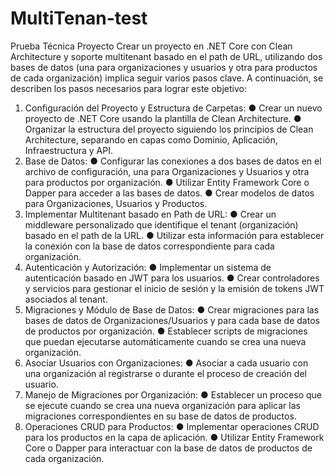 # MultiTenan-test

Prueba Técnica Proyecto
Crear un proyecto en .NET Core con Clean Architecture y soporte multitenant basado en el
path de URL, utilizando dos bases de datos (una para organizaciones y usuarios y otra para
productos de cada organización) implica seguir varios pasos clave. A continuación, se
describen los pasos necesarios para lograr este objetivo:
1) Configuración del Proyecto y Estructura de Carpetas:
● Crear un nuevo proyecto de .NET Core usando la plantilla de Clean Architecture.
● Organizar la estructura del proyecto siguiendo los principios de Clean
Architecture, separando en capas como Dominio, Aplicación, Infraestructura y
API.
2) Base de Datos:
● Configurar las conexiones a dos bases de datos en el archivo de configuración,
una para Organizaciones y Usuarios y otra para productos por organización.
● Utilizar Entity Framework Core o Dapper para acceder a las bases de datos.
● Crear modelos de datos para Organizaciones, Usuarios y Productos.
3) Implementar Multitenant basado en Path de URL:
● Crear un middleware personalizado que identifique el tenant (organización)
basado en el path de la URL.
● Utilizar esta información para establecer la conexión con la base de datos
correspondiente para cada organización.
4) Autenticación y Autorización:
● Implementar un sistema de autenticación basado en JWT para los usuarios.
● Crear controladores y servicios para gestionar el inicio de sesión y la emisión de
tokens JWT asociados al tenant.
5) Migraciones y Módulo de Base de Datos:
● Crear migraciones para las bases de datos de Organizaciones/Usuarios y para
cada base de datos de productos por organización.
● Establecer scripts de migraciones que puedan ejecutarse automáticamente
cuando se crea una nueva organización.
6) Asociar Usuarios con Organizaciones:
● Asociar a cada usuario con una organización al registrarse o durante el proceso
de creación del usuario.
7) Manejo de Migraciones por Organización:
● Establecer un proceso que se ejecute cuando se crea una nueva organización
para aplicar las migraciones correspondientes en su base de datos de productos.
8) Operaciones CRUD para Productos:
● Implementar operaciones CRUD para los productos en la capa de aplicación.
● Utilizar Entity Framework Core o Dapper para interactuar con la base de datos
de productos de cada organización.
